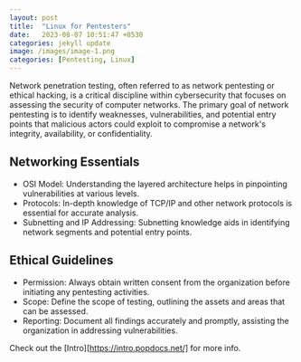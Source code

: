 ```yaml
---
layout: post
title:  "Linux for Pentesters"
date:   2023-08-07 10:51:47 +0530
categories: jekyll update
image: /images/image-1.png
categories: [Pentesting, Linux]
---
```

Network penetration testing, often referred to as network pentesting or ethical hacking, is a critical discipline within cybersecurity that focuses on assessing the security of computer networks. 
The primary goal of network pentesting is to identify weaknesses, vulnerabilities, and potential entry points that malicious actors could exploit to compromise a network's integrity, availability, or confidentiality.


## Networking Essentials

- OSI Model: Understanding the layered architecture helps in pinpointing vulnerabilities at various levels.
- Protocols: In-depth knowledge of TCP/IP and other network protocols is essential for accurate analysis.
- Subnetting and IP Addressing: Subnetting knowledge aids in identifying network segments and potential entry points.

## Ethical Guidelines

- Permission: Always obtain written consent from the organization before initiating any pentesting activities.
- Scope: Define the scope of testing, outlining the assets and areas that can be assessed.
- Reporting: Document all findings accurately and promptly, assisting the organization in addressing vulnerabilities.

Check out the [Intro][https://intro.popdocs.net/] for more info.

[jekyll-docs]: http://jekyllrb.com/docs/home
[jekyll-gh]:   https://github.com/jekyll/jekyll
[jekyll-talk]: https://talk.jekyllrb.com/

